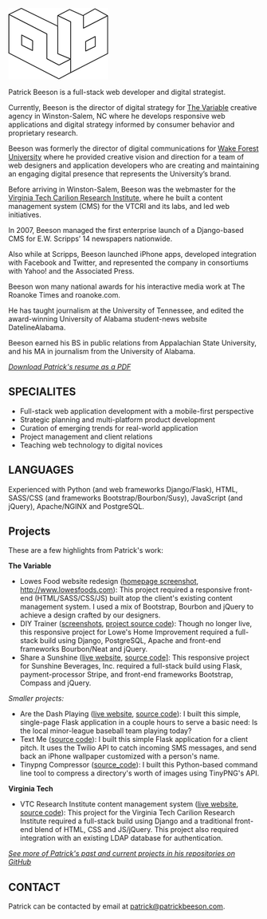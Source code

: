 !['PB logo for Patrick Beeson'](https://github.com/patrickbeeson/readme/blob/master/pb_logo_white.png)

Patrick Beeson is a full-stack web developer and digital strategist.

Currently, Beeson is the director of digital strategy for [The Variable](http://thevariable.com) creative agency in Winston-Salem, NC where he develops responsive web applications and digital strategy informed by consumer behavior and proprietary research.

Beeson was formerly the director of digital communications for [Wake Forest University](http://wfu.edu) where he provided creative vision and direction for a team of web designers and application developers who are creating and maintaining an engaging digital presence that represents the University’s brand.

Before arriving in Winston-Salem, Beeson was the webmaster for the [Virginia Tech Carilion Research Institute](http://research.vtc.vt.edu), where he built a content management system (CMS) for the VTCRI and its labs, and led web initiatives.

In 2007, Beeson managed the first enterprise launch of a Django-based CMS for E.W. Scripps’ 14 newspapers nationwide.

Also while at Scripps, Beeson launched iPhone apps, developed integration with Facebook and Twitter, and represented the company in consortiums with Yahoo! and the Associated Press.

Beeson won many national awards for his interactive media work at The Roanoke Times and roanoke.com.

He has taught journalism at the University of Tennessee, and edited the award-winning University of Alabama student-news website DatelineAlabama.

Beeson earned his BS in public relations from Appalachian State University, and his MA in journalism from the University of Alabama.

*[Download Patrick's resume as a PDF](https://github.com/patrickbeeson/readme/blob/master/patrick_beeson_resume_09262014.pdf)*

## SPECIALITES

* Full-stack web application development with a mobile-first perspective
* Strategic planning and multi-platform product development
* Curation of emerging trends for real-world application
* Project management and client relations
* Teaching web technology to digital novices

## LANGUAGES

Experienced with Python (and web frameworks Django/Flask), HTML, SASS/CSS (and frameworks Bootstrap/Bourbon/Susy), JavaScript (and jQuery), Apache/NGINX and PostgreSQL.

## Projects

These are a few highlights from Patrick's work:

**The Variable**

* Lowes Food website redesign ([homepage screenshot](https://dl.dropboxusercontent.com/u/1891197/lowes_foods_homepage.png), http://www.lowesfoods.com): This project required a responsive front-end (HTML/SASS/CSS/JS) built atop the client's existing content management system. I used a mix of Bootstrap, Bourbon and jQuery to achieve a design crafted by our designers.
* DIY Trainer ([screenshots](https://www.dropbox.com/sh/vpsbq5cohm33jmx/AABY_bE3v-ZQbl22yyQvRxmSa?dl=0), [project source code](https://github.com/patrickbeeson/diy-trainer)): Though no longer live, this responsive project for Lowe's Home Improvement required a full-stack build using Django, PostgreSQL, Apache and front-end frameworks Bourbon/Neat and jQuery.
* Share a Sunshine ([live website](http://shareasunshine.com), [source code](https://github.com/patrickbeeson/share-a-sunshine)]: This responsive project for Sunshine Beverages, Inc. required a full-stack build using Flask, payment-processor Stripe, and front-end frameworks Bootstrap, Compass and jQuery.

*Smaller projects:*

* Are the Dash Playing ([live website](http://arethedashplaying.com), [source code](https://github.com/patrickbeeson/arethedashplaying)): I built this simple, single-page Flask application in a couple hours to serve a basic need: Is the local minor-league baseball team playing today?
* Text Me ([source code](https://github.com/patrickbeeson/text-me)): I built this simple Flask application for a client pitch. It uses the Twilio API to catch incoming SMS messages, and send back an iPhone wallpaper customized with a person's name.
* Tinypng Compressor ([source_code](https://github.com/patrickbeeson/tinypng-compressor)): I built this Python-based command line tool to compress a directory's worth of images using TinyPNG's API.

**Virginia Tech**

* VTC Research Institute content management system ([live website](http://research.vtc.vt.edu), [source code](https://github.com/patrickbeeson/cms)): This project for the Virginia Tech Carilion Research Institute required a full-stack build using Django and a traditional front-end blend of HTML, CSS and JS/jQuery. This project also required integration with an existing LDAP database for authentication.


*[See more of Patrick's past and current projects in his repositories on GitHub](https://github.com/patrickbeeson?tab=repositories)*

## CONTACT

Patrick can be contacted by email at patrick@patrickbeeson.com.
